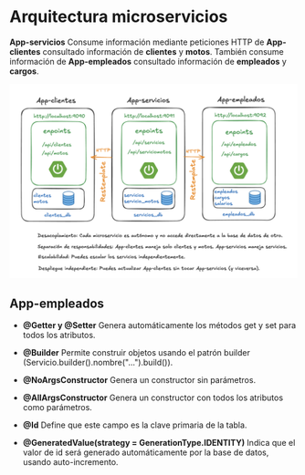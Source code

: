 # Arquitectura microservicios

**App-servicios** Consume información mediante peticiones HTTP de **App-clientes** consultado información de **clientes** y **motos**. También consume información de **App-empleados** consultado información de **empleados** y **cargos**.

![alt text](image.png)

## App-empleados

- **@Getter y @Setter** Genera automáticamente los métodos get y set para todos los atributos.
- **@Builder** Permite construir objetos usando el patrón builder (Servicio.builder().nombre("...").build()).
- **@NoArgsConstructor** Genera un constructor sin parámetros.
- **@AllArgsConstructor** Genera un constructor con todos los atributos como parámetros.

- **@Id** Define que este campo es la clave primaria de la tabla.
- **@GeneratedValue(strategy = GenerationType.IDENTITY)** Indica que el valor de id será generado automáticamente por la base de datos, usando auto-incremento.